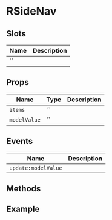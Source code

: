 # RSideNav

## Slots

| Name | Description |
|-|-|
| `` |  |

## Props

| Name | Type | Description |
|-|-|-|
| `items` | `` |  |
| `modelValue` | `` |  |


## Events

| Name | Description |
|-|-|
| `update:modelValue` |  |


## Methods

## Example